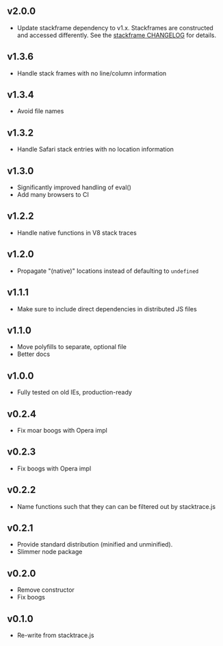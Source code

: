 ## v2.0.0

* Update stackframe dependency to v1.x. Stackframes are constructed and accessed differently.
  See the [stackframe CHANGELOG](https://github.com/stacktracejs/stackframe/blob/master/CHANGELOG.md#v10x) for details.

## v1.3.6

* Handle stack frames with no line/column information

## v1.3.4

* Avoid <anonymous> file names

## v1.3.2

* Handle Safari stack entries with no location information

## v1.3.0

* Significantly improved handling of eval()
* Add many browsers to CI

## v1.2.2

* Handle native functions in V8 stack traces

## v1.2.0

* Propagate "(native)" locations instead of defaulting to `undefined`

## v1.1.1

* Make sure to include direct dependencies in distributed JS files

## v1.1.0

* Move polyfills to separate, optional file
* Better docs

## v1.0.0

* Fully tested on old IEs, production-ready

## v0.2.4

* Fix moar boogs with Opera impl

## v0.2.3

* Fix boogs with Opera impl

## v0.2.2

* Name functions such that they can can be filtered out by stacktrace.js

## v0.2.1

* Provide standard distribution (minified and unminified).
* Slimmer node package

## v0.2.0

* Remove constructor
* Fix boogs

## v0.1.0

* Re-write from stacktrace.js

